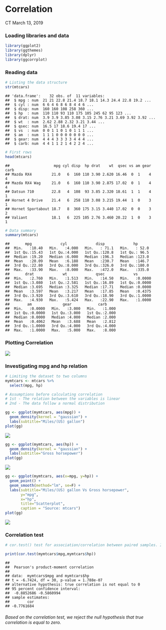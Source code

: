 Correlation
================
CT
March 13, 2019

### Loading libraries and data

``` r
library(ggplot2)
library(ggthemes)
library(dplyr)
library(ggcorrplot)
```

### Reading data

``` r
# Listing the data structure
str(mtcars)
```

    ## 'data.frame':    32 obs. of  11 variables:
    ##  $ mpg : num  21 21 22.8 21.4 18.7 18.1 14.3 24.4 22.8 19.2 ...
    ##  $ cyl : num  6 6 4 6 8 6 8 4 4 6 ...
    ##  $ disp: num  160 160 108 258 360 ...
    ##  $ hp  : num  110 110 93 110 175 105 245 62 95 123 ...
    ##  $ drat: num  3.9 3.9 3.85 3.08 3.15 2.76 3.21 3.69 3.92 3.92 ...
    ##  $ wt  : num  2.62 2.88 2.32 3.21 3.44 ...
    ##  $ qsec: num  16.5 17 18.6 19.4 17 ...
    ##  $ vs  : num  0 0 1 1 0 1 0 1 1 1 ...
    ##  $ am  : num  1 1 1 0 0 0 0 0 0 0 ...
    ##  $ gear: num  4 4 4 3 3 3 3 4 4 4 ...
    ##  $ carb: num  4 4 1 1 2 1 4 2 2 4 ...

``` r
# First rows
head(mtcars)
```

    ##                    mpg cyl disp  hp drat    wt  qsec vs am gear carb
    ## Mazda RX4         21.0   6  160 110 3.90 2.620 16.46  0  1    4    4
    ## Mazda RX4 Wag     21.0   6  160 110 3.90 2.875 17.02  0  1    4    4
    ## Datsun 710        22.8   4  108  93 3.85 2.320 18.61  1  1    4    1
    ## Hornet 4 Drive    21.4   6  258 110 3.08 3.215 19.44  1  0    3    1
    ## Hornet Sportabout 18.7   8  360 175 3.15 3.440 17.02  0  0    3    2
    ## Valiant           18.1   6  225 105 2.76 3.460 20.22  1  0    3    1

``` r
# Data summary
summary(mtcars)
```

    ##       mpg             cyl             disp             hp       
    ##  Min.   :10.40   Min.   :4.000   Min.   : 71.1   Min.   : 52.0  
    ##  1st Qu.:15.43   1st Qu.:4.000   1st Qu.:120.8   1st Qu.: 96.5  
    ##  Median :19.20   Median :6.000   Median :196.3   Median :123.0  
    ##  Mean   :20.09   Mean   :6.188   Mean   :230.7   Mean   :146.7  
    ##  3rd Qu.:22.80   3rd Qu.:8.000   3rd Qu.:326.0   3rd Qu.:180.0  
    ##  Max.   :33.90   Max.   :8.000   Max.   :472.0   Max.   :335.0  
    ##       drat             wt             qsec             vs        
    ##  Min.   :2.760   Min.   :1.513   Min.   :14.50   Min.   :0.0000  
    ##  1st Qu.:3.080   1st Qu.:2.581   1st Qu.:16.89   1st Qu.:0.0000  
    ##  Median :3.695   Median :3.325   Median :17.71   Median :0.0000  
    ##  Mean   :3.597   Mean   :3.217   Mean   :17.85   Mean   :0.4375  
    ##  3rd Qu.:3.920   3rd Qu.:3.610   3rd Qu.:18.90   3rd Qu.:1.0000  
    ##  Max.   :4.930   Max.   :5.424   Max.   :22.90   Max.   :1.0000  
    ##        am              gear            carb      
    ##  Min.   :0.0000   Min.   :3.000   Min.   :1.000  
    ##  1st Qu.:0.0000   1st Qu.:3.000   1st Qu.:2.000  
    ##  Median :0.0000   Median :4.000   Median :2.000  
    ##  Mean   :0.4062   Mean   :3.688   Mean   :2.812  
    ##  3rd Qu.:1.0000   3rd Qu.:4.000   3rd Qu.:4.000  
    ##  Max.   :1.0000   Max.   :5.000   Max.   :8.000

### Plotting Correlation

![](Correlation_files/figure-markdown_github-ascii_identifiers/plotcorrelation-1.png)

### Investigating mpg and hp relation

``` r
# Limiting the dataset to two columns
mymtcars <- mtcars %>%
  select(mpg, hp)

# Assumptions before calculating correlation
# 1st - The relation between the variables is linear
# 2nd - The data follow a normal distribution

gg <- ggplot(mymtcars, aes(mpg)) + 
  geom_density(kernel = "gaussian") +
  labs(subtitle="Miles/(US) gallon")
plot(gg)
```

![](Correlation_files/figure-markdown_github-ascii_identifiers/plotting-1.png)

``` r
gg <- ggplot(mymtcars, aes(hp)) + 
  geom_density(kernel = "gaussian") +
  labs(subtitle="Gross horsepower")
plot(gg)
```

![](Correlation_files/figure-markdown_github-ascii_identifiers/plotting-2.png)

``` r
gg <- ggplot(mymtcars, aes(x=mpg, y=hp)) + 
  geom_point() + 
  geom_smooth(method="lm", se=F) + 
  labs(subtitle="Miles/(US) gallon Vs Gross horsepower", 
       y="mpg", 
       x="hp", 
       title="Scatterplot", 
       caption = "Source: mtcars")
plot(gg)
```

![](Correlation_files/figure-markdown_github-ascii_identifiers/plotting-3.png)

### Correlation test

``` r
# cor.test() test for association/correlation between paired samples. It returns both the correlation coefficient and the significance level(or p-value) of the correlation.

print(cor.test(mymtcars$mpg,mymtcars$hp))
```

    ## 
    ##  Pearson's product-moment correlation
    ## 
    ## data:  mymtcars$mpg and mymtcars$hp
    ## t = -6.7424, df = 30, p-value = 1.788e-07
    ## alternative hypothesis: true correlation is not equal to 0
    ## 95 percent confidence interval:
    ##  -0.8852686 -0.5860994
    ## sample estimates:
    ##        cor 
    ## -0.7761684

###### Based on the correlation test, we reject the null hypothesis that true correlation is equal to zero.
